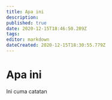 ```yaml
---
title: Apa ini
description: 
published: true
date: 2020-12-15T18:46:50.289Z
tags: 
editor: markdown
dateCreated: 2020-12-15T18:30:55.779Z
---
```


# Apa ini
Ini cuma catatan
